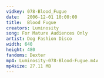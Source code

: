 ```yaml
---
vidkey: 078-Blood_Fugue
date:   2006-12-01 10:00:00
title:  Blood Fugue
creators: Luminosity
song: For Mature Audiences Only 
artist: Dog Fashion Disco
width: 640
height: 480
fandoms: Dexter
mp4: Luminosity-078-Blood-Fugue.m4v
mp4size: 27.11 MB
---
```


  <div>
  
  </div>
  